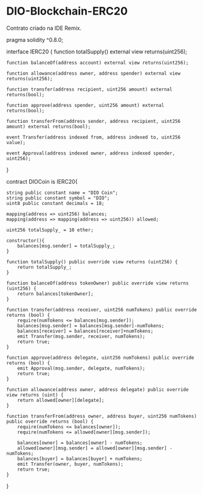 # DIO-Blockchain-ERC20

Contrato criado na IDE Remix.


pragma solidity ^0.8.0;

interface IERC20 {
    function totalSupply() external view returns(uint256);

    function balanceOf(address account) external view returns(uint256);

    function allowance(address owner, address spender) external view returns(uint256);

    function transfer(address recipient, uint256 amount) external returns(bool);

    function approve(address spender, uint256 amount) external returns(bool);

    function transferFrom(address sender, address recipient, uint256 amount) external returns(bool);

    event Transfer(address indexed from, address indexed to, uint256 value);

    event Approval(address indexed owner, address indexed spender, uint256);
}

contract DIOCoin is IERC20{

    string public constant name = "DIO Coin";
    string public constant symbol = "DIO";
    uint8 public constant decimals = 18;

    mapping(address => uint256) balances;
    mapping(address => mapping(address => uint256)) allowed; 

    uint256 totalSupply_ = 10 ether;

    constructor(){
        balances[msg.sender] = totalSupply_;
    }

    function totalSupply() public override view returns (uint256) {
	    return totalSupply_;
    }

    function balanceOf(address tokenOwner) public override view returns (uint256) {
        return balances[tokenOwner];
    }

    function transfer(address receiver, uint256 numTokens) public override returns (bool) {
        require(numTokens <= balances[msg.sender]);
        balances[msg.sender] = balances[msg.sender]-numTokens;
        balances[receiver] = balances[receiver]+numTokens;
        emit Transfer(msg.sender, receiver, numTokens);
	    return true;
    }

    function approve(address delegate, uint256 numTokens) public override returns (bool) {
        emit Approval(msg.sender, delegate, numTokens);
        return true;
    }

    function allowance(address owner, address delegate) public override view returns (uint) {
	    return allowed[owner][delegate];
    }

    function transferFrom(address owner, address buyer, uint256 numTokens) public override returns (bool) {
        require(numTokens <= balances[owner]);
        require(numTokens <= allowed[owner][msg.sender]);

        balances[owner] = balances[owner] - numTokens;
        allowed[owner][msg.sender] = allowed[owner][msg.sender] - numTokens;
        balances[buyer] = balances[buyer] + numTokens;
        emit Transfer(owner, buyer, numTokens);
        return true;
    }
}
